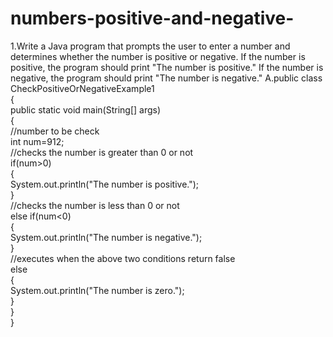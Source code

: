 # numbers-positive-and-negative-

1.Write a Java program that prompts the user to enter a number and determines whether the number is positive or negative. If the number is positive, the program should print "The number is positive." If the number is negative, the program should print "The number is negative."
A.public class CheckPositiveOrNegativeExample1  
{  
public static void main(String[] args)   
{  
//number to be check  
int num=912;  
//checks the number is greater than 0 or not  
if(num>0)  
{  
System.out.println("The number is positive.");  
}  
//checks the number is less than 0 or not  
else if(num<0)  
{  
System.out.println("The number is negative.");  
}  
//executes when the above two conditions return false  
else  
{  
System.out.println("The number is zero.");  
}  
}  
}
